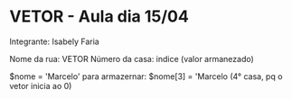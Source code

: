# VETOR - Aula dia 15/04
<p> Integrante: Isabely Faria </p>
<p>Nome da rua: VETOR
Número da casa: indice (valor armanezado)</p>
<p> $nome = 'Marcelo'
para armazernar: $nome[3] = 'Marcelo (4° casa, pq o vetor inicia ao 0)</p>